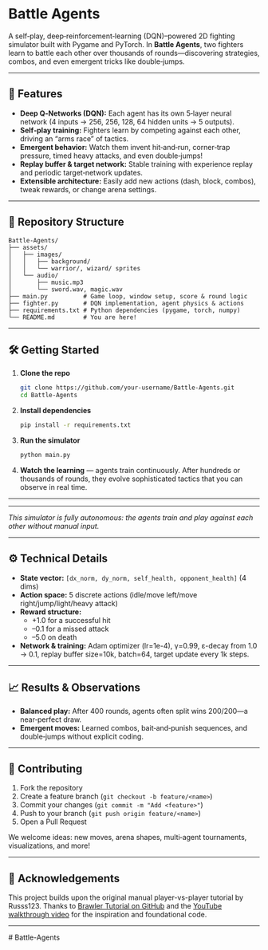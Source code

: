 # Battle Agents

A self‑play, deep‑reinforcement‑learning (DQN)–powered 2D fighting simulator built with Pygame and PyTorch. In **Battle Agents**, two fighters learn to battle each other over thousands of rounds—discovering strategies, combos, and even emergent tricks like double‑jumps.

---

## 🚀 Features

- **Deep Q‑Networks (DQN):** Each agent has its own 5‑layer neural network (4 inputs → 256, 256, 128, 64 hidden units → 5 outputs).
- **Self‑play training:** Fighters learn by competing against each other, driving an “arms race” of tactics.
- **Emergent behavior:** Watch them invent hit‑and‑run, corner‑trap pressure, timed heavy attacks, and even double‑jumps!
- **Replay buffer & target network:** Stable training with experience replay and periodic target‑network updates.
- **Extensible architecture:** Easily add new actions (dash, block, combos), tweak rewards, or change arena settings.

---

## 📂 Repository Structure

```
Battle-Agents/
├── assets/
│   ├── images/
│   │   ├── background/
│   │   └── warrior/, wizard/ sprites
│   └── audio/
│       ├── music.mp3
│       └── sword.wav, magic.wav
├── main.py          # Game loop, window setup, score & round logic
├── fighter.py       # DQN implementation, agent physics & actions
├── requirements.txt # Python dependencies (pygame, torch, numpy)
└── README.md        # You are here!
```

---

## 🛠 Getting Started

1. **Clone the repo**
   ```bash
   git clone https://github.com/your-username/Battle-Agents.git
   cd Battle-Agents
   ```

2. **Install dependencies**
   ```bash
   pip install -r requirements.txt
   ```

3. **Run the simulator**
   ```bash
   python main.py
   ```

4. **Watch the learning** — agents train continuously. After hundreds or thousands of rounds, they evolve sophisticated tactics that you can observe in real time.

---

---

*This simulator is fully autonomous: the agents train and play against each other without manual input.*

---

## ⚙ Technical Details

- **State vector:** `[dx_norm, dy_norm, self_health, opponent_health]` (4 dims)
- **Action space:** 5 discrete actions (idle/move left/move right/jump/light/heavy attack)
- **Reward structure:**
  - +1.0 for a successful hit
  - –0.1 for a missed attack
  - –5.0 on death
- **Network & training:** Adam optimizer (lr=1e-4), γ=0.99, ε-decay from 1.0 → 0.1, replay buffer size=10k, batch=64, target update every 1k steps.

---

## 📈 Results & Observations

- **Balanced play:** After 400 rounds, agents often split wins 200/200—a near‑perfect draw.
- **Emergent moves:** Learned combos, bait‑and‑punish sequences, and double‑jumps without explicit coding.

---

## 🤝 Contributing

1. Fork the repository
2. Create a feature branch (`git checkout -b feature/<name>`)
3. Commit your changes (`git commit -m "Add <feature>"`)
4. Push to your branch (`git push origin feature/<name>`)
5. Open a Pull Request

We welcome ideas: new moves, arena shapes, multi‑agent tournaments, visualizations, and more!

---

## 🙏 Acknowledgements

This project builds upon the original manual player-vs-player tutorial by Russs123. Thanks to [Brawler Tutorial on GitHub](https://github.com/russs123/brawler_tut) and the [YouTube walkthrough video](https://www.youtube.com/watch?v=s5bd9KMSSW4) for the inspiration and foundational code.

---

﻿# Battle-Agents
